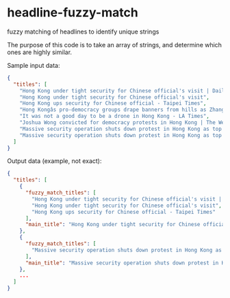 # headline-fuzzy-match
fuzzy matching of headlines to identify unique strings

The purpose of this code is to take an array of strings, and determine which ones are highly similar.

Sample input data:

```json
{
  "titles": [
    "Hong Kong under tight security for Chinese official's visit | Daily Mail Online",
    "Hong Kong under tight security for Chinese official's visit",
    "Hong Kong ups security for Chinese official - Taipei Times",
    "Hong Kongâs pro-democracy groups drape banners from hills as Zhang Dejiang arrives | South China Morning Post",
    "It was not a good day to be a drone in Hong Kong - LA Times",
    "Joshua Wong convicted for democracy protests in Hong Kong | The Week UK",
    "Massive security operation shuts down protest in Hong Kong as top Chinese official visits | KBIA",
    "Massive security operation shuts down protest in Hong Kong as top Chinese official visits | Public Radio International"
  ]
}
```

Output data (example, not exact):

```json
{
  "titles": [
    {
      "fuzzy_match_titles": [
        "Hong Kong under tight security for Chinese official's visit | Daily Mail Online",
        "Hong Kong under tight security for Chinese official's visit",
        "Hong Kong ups security for Chinese official - Taipei Times"
      ],
      "main_title": "Hong Kong under tight security for Chinese official's visit | Daily Mail Online"
    },
    {
      "fuzzy_match_titles": [
        "Massive security operation shuts down protest in Hong Kong as top Chinese official visits | Public Radio International"
      ],
      "main_title": "Massive security operation shuts down protest in Hong Kong as top Chinese official visits | KBIA"
    },
    ...
  ]
}
```
